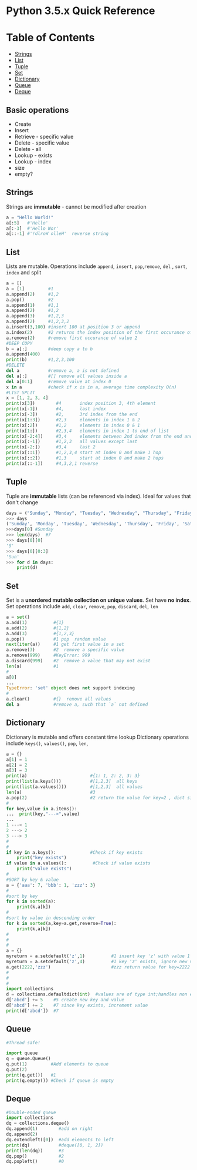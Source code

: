 # Python 3.5.x  Quick Reference

# Table of Contents
- [Strings](#strings)
- [List](#list)
- [Tuple](#tuple)
- [Set](#set)
- [Dictionary](#dictionary)
- [Queue](#queue)
- [Deque](#deque)

## Basic operations
* Create
* Insert
* Retrieve - specific value
* Delete - specific value
* Delete - all
* Lookup - exists
* Lookup - index
* size
* empty?

## Strings
Strings are **immutable** - cannot be modified after creation
```python
a = "Hello World!"
a[:5]   #'Hello'
a[:-3]  #'Hello Wor'
a[::-1] #'!dlroW olleH'  reverse string 
```

## List
Lists are mutable. Operations include `append`, `insert`, `pop`,`remove`, `del` , `sort`, `index` and split

````python
a = []
a = [1]         #1
a.append(2)     #1,2
a.pop()         #2
a.append(1)     #1,1
a.append(2)     #1,2
a.append(3)     #1,2,3
a.append(2)     #1,2,3,2
a.insert(3,100) #insert 100 at position 3 or append 
a.index(2)      #2 returns the index position of the first occurance of 2
a.remove(2)     #remove first occurance of value 2
#DEEP COPY
b = a[:]        #deep copy a to b
a.append(400)
print(b)        #1,2,3,100
#DELETE
del a           #remove a, a is not defined
del a[:]        #[] remove all values inside a 
del a[0:1]      #remove value at index 0
x in a          #check if x is in a, average time complexity O(n)
#LIST SPLIT
x = [1, 2, 3, 4]
print(x[3])        #4       index position 3, 4th element
print(x[-1])       #4,      last index
print(x[-3])       #2,      3rd index from the end
print(x[1:3])      #2,3     elements in index 1 & 2
print(x[:2])       #1,2     elements in index 0 & 1
print(x[1:])       #2,3,4   elements in index 1 to end of list
print(x[-2:4])     #3,4     elements between 2nd index from the end and 3rd index from end
print(x[:-1])      #1,2,3   all values except last
print(x[-2:])      #3,4     last 2
print(x[::1])      #1,2,3,4 start at index 0 and make 1 hop
print(x[::2])      #1,3     start at index 0 and make 2 hops
print(x[::-1])     #4,3,2,1 reverse
````

## Tuple
Tuple are **immutable** lists (can be referenced via index). Ideal for values that don't change
````python
days = ("Sunday", "Monday", "Tuesday", "Wednesday", "Thursday", "Friday", "Saturday")
>>> days
('Sunday', 'Monday', 'Tuesday', 'Wednesday', 'Thursday', 'Friday', 'Saturday')
>>>days[0] #Sunday
>>> len(days)  #7
>>> days[0][0]
'S'
>>> days[0][0:3]
'Sun'
>>> for d in days:
	print(d)
````

## Set
Set is a **unordered mutable collection on unique values**. Set have **no index**. 
Set operations include `add`, `clear`, `remove`, `pop`, `discard`, `del`, `len`
````python
a = set()
a.add(1)          #{1}
a.add(2)          #{1,2}
a.add(3)          #{1,2,3} 
a.pop()           #1 pop  random value
next(iter(a))     #1 get first value in a set
a.remove(3)       #2  remove a specific value
a.remove(999)     #KeyError: 999
a.discard(999)    #2  remove a value that may not exist
len(a)            #1
#
a[0]
...
TypeError: 'set' object does not support indexing
#
a.clear()         #{}  remove all values
del a             #remove a, such that `a` not defined
````

## Dictionary
Dictionary is mutable and offers constant time lookup
Dictionary operations include `keys()`, `values()`, `pop`, `len`, 
````python
a = {}
a[1] = 1
a[2] = 2
a[3] = 3
print(a)                        #{1: 1, 2: 2, 3: 3}
print(list(a.keys()))           #[1,2,3]  all keys
print(list(a.values()))         #[1,2,3]  all values
len(a)                          #3
a.pop(2)                        #2 return the value for key=2 , dict size reduces
#
for key,value in a.items():
...  print(key,"--->",value)
... 
1 ---> 1
2 ---> 2
3 ---> 3
#
#
if key in a.keys():             #Check if key exists
    print("key exists")
if value in a.values():          #Check if value exists
    print("value exists")
#
#SORT by key & value
a = {'aaa': 7, 'bbb': 1, 'zzz': 3}
#
#sort by key
for k in sorted(a):
	print(k,a[k])
#
#sort by value in descending order
for k in sorted(a,key=a.get,reverse=True):
	print(k,a[k])
#
#
#
a = {}
myreturn = a.setdefault('z',1)          #1 insert key 'z' with value 1 if key 'z' does not exist and returns the value of key 'z'
myreturn = a.setdefault('z',4)          #1 key 'z' exists, ignore new value
a.get(2222,'zzz')                       #zzz return value for key=2222 or 'zzz'  
#
#
#
import collections
d = collections.defaultdict(int)  #values are of type int;handles non existant keys
d['abcd'] += 5    #5 create new key and value
d['abcd'] += 2    #7 since key exists, increment value
print(d['abcd'])  #7
````

## Queue 
````python
#Thread safe!

import queue
q = queue.Queue()
q.put(1)         #Add elements to queue
q.put(2)
print(q.get())   #1 
print(q.empty()) #Check if queue is empty
````

## Deque 
````python
#Double-ended queue
import collections
dq = collections.deque()
dq.append(1)        #add on right
dq.append(2)
dq.extendleft([0])  #add elements to left
print(dq)           #deque([0, 1, 2])
print(len(dq))      #3
dq.pop()            #2
dq.popleft()        #0  
````


